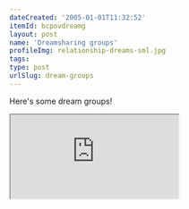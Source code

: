 ```yaml
---
dateCreated: '2005-01-01T11:32:52'
itemId: bcpovdreamg
layout: post
name: 'Dreamsharing groups'
profileImg: relationship-dreams-sml.jpg
tags:
type: post
urlSlug: dream-groups
---
```

Here's some dream groups!

<iframe src="https://docs.google.com/spreadsheets/d/e/2PACX-1vSauzb4NP6p8FFi1Qkoxd-Na2OBF2oevzsx9vb4JjsGNoI7-sOUy80LTJSvf2iKV8ItqDJLaUXzafCH/pubhtml?gid=0&amp;single=true&amp;widget=true&amp;headers=false"></iframe>